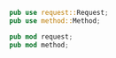 ```rs hl_lines="1 2 4 5"
pub use request::Request;
pub use method::Method;

pub mod request;
pub mod method;
```